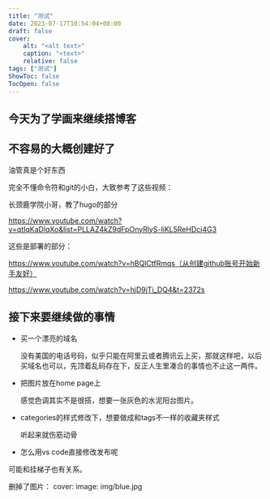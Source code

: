 ```yaml
---
title: "测试"
date: 2023-07-17T10:54:04+08:00
draft: false
cover:
    alt: "<alt text>"
    caption: "<text>"
    relative: false 
tags: ["测试"]
ShowToc: false
TocOpen: false
---
```


## 今天为了学画来继续搭博客

## 不容易的大概创建好了
油管真是个好东西

完全不懂命令符和git的小白，大致参考了这些视频：

长颈鹿学院小哥，教了hugo的部分

https://www.youtube.com/watch?v=qtIqKaDlqXo&list=PLLAZ4kZ9dFpOnyRlyS-liKL5ReHDcj4G3

这些是部署的部分：

https://www.youtube.com/watch?v=hBQlCtfRmqs（从创建github账号开始新手友好）

https://www.youtube.com/watch?v=hjD9jTi_DQ4&t=2372s

## 接下来要继续做的事情

- 买一个漂亮的域名

  没有美国的电话号码，似乎只能在阿里云或者腾讯云上买，那就这样吧，以后买域名也可以，先顶着乱码存在下，反正人生里凑合的事情也不止这一两件。

- 把图片放在home page上

  感觉色调其实不是很搭，想要一张灰色的水泥阳台图片。

- categories的样式修改下，想要做成和tags不一样的收藏夹样式

  听起来就伤筋动骨

-  怎么用vs code直接修改发布呢

  可能和挂梯子也有关系。

删掉了图片：
cover:
    image: img/blue.jpg